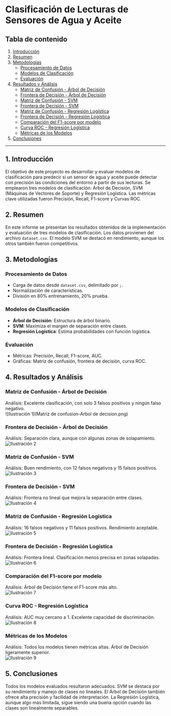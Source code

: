 # Clasificación de Lecturas de Sensores de Agua y Aceite

## Tabla de contenido
1. [Introducción](#1-introducción)  
2. [Resumen](#2-resumen)  
3. [Metodologías](#3-metodologías)  
   - [Procesamiento de Datos](#procesamiento-de-datos)  
   - [Modelos de Clasificación](#modelos-de-clasificación)  
   - [Evaluación](#evaluación)  
4. [Resultados y Análisis](#4-resultados-y-análisis)  
   - [Matriz de Confusión - Árbol de Decisión](#matriz-de-confusión---árbol-de-decisión)  
   - [Frontera de Decisión - Árbol de Decisión](#frontera-de-decisión---árbol-de-decisión)  
   - [Matriz de Confusión - SVM](#matriz-de-confusión---svm)  
   - [Frontera de Decisión - SVM](#frontera-de-decisión---svm)  
   - [Matriz de Confusión - Regresión Logística](#matriz-de-confusión---regresión-logística)  
   - [Frontera de Decisión - Regresión Logística](#frontera-de-decisión---regresión-logística)  
   - [Comparación del F1-score por modelo](#comparación-del-f1-score-por-modelo)  
   - [Curva ROC - Regresión Logística](#curva-roc---regresión-logística)  
   - [Métricas de los Modelos](#métricas-de-los-modelos)  
5. [Conclusiones](#5-conclusiones)  

---

## 1. Introducción
El objetivo de este proyecto es desarrollar y evaluar modelos de clasificación para predecir si un sensor de agua y aceite puede detectar con precisión las condiciones del entorno a partir de sus lecturas. Se emplearon tres modelos de clasificación: Árbol de Decisión, SVM (Máquinas de Vectores de Soporte) y Regresión Logística. Las métricas clave utilizadas fueron Precisión, Recall, F1-score y Curvas ROC.

## 2. Resumen
En este informe se presentan los resultados obtenidos de la implementación y evaluación de tres modelos de clasificación. Los datos provienen del archivo `dataset.csv`. El modelo SVM se destacó en rendimiento, aunque los otros también fueron competitivos.

## 3. Metodologías

### Procesamiento de Datos
- Carga de datos desde `dataset.csv`, delimitado por `;`.
- Normalización de características.
- División en 80% entrenamiento, 20% prueba.

### Modelos de Clasificación
- **Árbol de Decisión**: Estructura de árbol binario.
- **SVM**: Maximiza el margen de separación entre clases.
- **Regresión Logística**: Estima probabilidades con función logística.

### Evaluación
- Métricas: Precisión, Recall, F1-score, AUC.
- Gráficas: Matriz de confusión, frontera de decisión, curva ROC.

## 4. Resultados y Análisis

### Matriz de Confusión - Árbol de Decisión  
Análisis: Excelente clasificación, con solo 3 falsos positivos y ningún falso negativo.  
![Ilustración 1](Matriz de confusion-Arbol de decision.png)

### Frontera de Decisión - Árbol de Decisión  
Análisis: Separación clara, aunque con algunas zonas de solapamiento.  
![Ilustración 2](imagenes/frontera_arbol.png)

### Matriz de Confusión - SVM  
Análisis: Buen rendimiento, con 12 falsos negativos y 15 falsos positivos.  
![Ilustración 3](imagenes/matriz_confusion_svm.png)

### Frontera de Decisión - SVM  
Análisis: Frontera no lineal que mejora la separación entre clases.  
![Ilustración 4](imagenes/frontera_svm.png)

### Matriz de Confusión - Regresión Logística  
Análisis: 16 falsos negativos y 11 falsos positivos. Rendimiento aceptable.  
![Ilustración 5](imagenes/matriz_confusion_reglog.png)

### Frontera de Decisión - Regresión Logística  
Análisis: Frontera lineal. Clasificación menos precisa en zonas solapadas.  
![Ilustración 6](imagenes/frontera_reglog.png)

### Comparación del F1-score por modelo  
Análisis: Árbol de Decisión tiene el F1-score más alto.  
![Ilustración 7](imagenes/f1_scores.png)

### Curva ROC - Regresión Logística  
Análisis: AUC muy cercano a 1. Excelente capacidad de discriminación.  
![Ilustración 8](imagenes/roc_reglog.png)

### Métricas de los Modelos  
Análisis: Todos los modelos tienen métricas altas. Árbol de Decisión ligeramente superior.  
![Ilustración 9](imagenes/metricas_modelos.png)

## 5. Conclusiones
Todos los modelos evaluados resultaron adecuados. SVM se destaca por su rendimiento y manejo de clases no lineales. El Árbol de Decisión también ofrece alta precisión y facilidad de interpretación. La Regresión Logística, aunque algo más limitada, sigue siendo una buena opción cuando las clases son linealmente separables.





